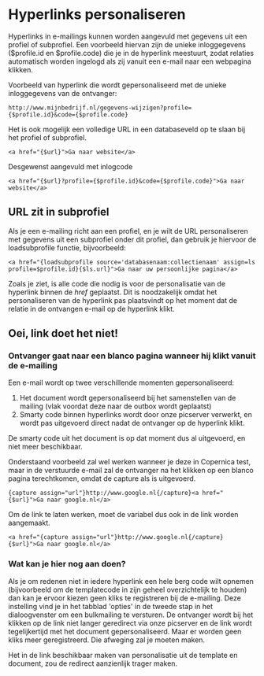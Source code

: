 # Hyperlinks personaliseren

Hyperlinks in e-mailings kunnen worden aangevuld met gegevens uit een
profiel of subprofiel. Een voorbeeld hiervan zijn de unieke
inloggegevens (\$profile.id en \$profile.code) die je in de hyperlink
meestuurt, zodat relaties automatisch worden ingelogd als zij vanuit een
e-mail naar een webpagina klikken.

Voorbeeld van hyperlink die wordt gepersonaliseerd met de unieke
inloggegevens van de ontvanger:

    http://www.mijnbedrijf.nl/gegevens-wijzigen?profile={$profile.id}&code={$profile.code}

Het is ook mogelijk een volledige URL in een databaseveld op te slaan
bij het profiel of subprofiel.

    <a href="{$url}">Ga naar website</a>

Desgewenst aangevuld met inlogcode

    <a href="{$url}?profile={$profile.id}&code={$profile.code}">Ga naar website</a>

URL zit in subprofiel
---------------------

Als je een e-mailing richt aan een profiel, en je wilt de URL
personaliseren met gegevens uit een subprofiel onder dit profiel, dan
gebruik je hiervoor de loadsubprofile functie, bijvoorbeeld:

    <a href="{loadsubprofile source='databasenaam:collectienaam' assign=ls profile=$profile.id}{$ls.url}">Ga naar uw persoonlijke pagina</a>

Zoals je ziet, is alle code die nodig is voor de personalisatie van de
hyperlink binnen de *href* geplaatst. Dit is noodzakelijk omdat het
personaliseren van de hyperlink pas plaatsvindt op het moment dat de
relatie in de ontvangen e-mail op de hyperlink klikt.

Oei, link doet het niet!
------------------------

### Ontvanger gaat naar een blanco pagina wanneer hij klikt vanuit de e-mailing

Een e-mail wordt op twee verschillende momenten gepersonaliseerd:

1.  Het document wordt gepersonaliseerd bij het samenstellen van de
    mailing (vlak voordat deze naar de outbox wordt geplaatst)
2.  Smarty code binnen hyperlinks wordt door onze picserver verwerkt, en
    wordt pas uitgevoerd direct nadat de ontvanger op de hyperlink
    klikt.

De smarty code uit het document is op dat moment dus al uitgevoerd, en
niet meer beschikbaar.

Onderstaand voorbeeld zal wel werken wanneer je deze in Copernica test,
maar in de verstuurde e-mail zal de ontvanger na het klikken op een
blanco pagina terechtkomen, omdat de capture als is uitgevoerd.

    {capture assign="url"}http://www.google.nl{/capture}<a href="{$url}">Ga naar google.nl</a> 

Om de link te laten werken, moet de variabel dus ook in de link worden
aangemaakt.

    <a href="{capture assign="url"}http://www.google.nl{/capture}{$url}">Ga naar google.nl</a> 

### Wat kan je hier nog aan doen?

Als je om redenen niet in iedere hyperlink een hele berg code wilt
opnemen (bijvoorbeeld om de templatecode in zijn geheel overzichtelijk
te houden) dan kan je ervoor kiezen geen kliks te registreren bij de
e-mailing. Deze instelling vind je in het tabblad 'opties' in de tweede
stap in het dialoogvenster om een bulkmailing te versturen. De ontvanger
wordt bij het klikken op de link niet langer geredirect via onze
picserver en de link wordt tegelijkertijd met het document
gepersonaliseerd. Maar er worden geen kliks meer geregistreerd. Die
afweging zal je moeten maken.

Het in de link beschikbaar maken van personalisatie uit de template en
document, zou de redirect aanzienlijk trager maken.



